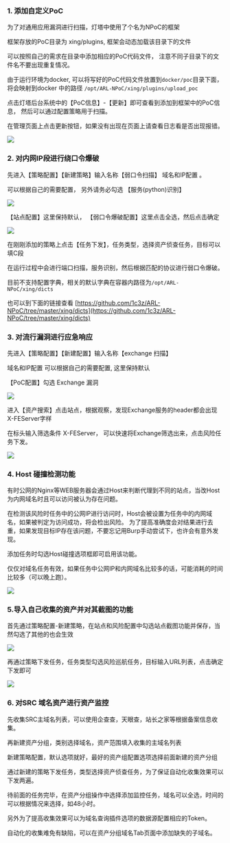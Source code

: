 ### 1. 添加自定义PoC
为了对通用应用漏洞进行扫描，灯塔中使用了个名为NPoC的框架

框架存放的PoC目录为 xing/plugins, 框架会动态加载该目录下的文件

可以按照自己的需求在目录中添加相应的PoC代码文件， 注意不同子目录下的文件名不要出现重复情况。

由于运行环境为docker, 可以将写好的PoC代码文件放置到`docker/poc`目录下面，将会映射到docker 中的路径 `/opt/ARL-NPoC/xing/plugins/upload_poc`

点击灯塔后台系统中的【PoC信息】-【更新】即可查看到添加到框架中的PoC信息， 然后可以通过配置策略用于扫描。
 
 在管理页面上点击更新按钮，如果没有出现在页面上请查看日志看是否出现报错。

![](images/20221025192736932_9210.png)

### 2. 对内网IP段进行绕口令爆破
先进入【策略配置】【新建策略】输入名称【弱口令扫描】 域名和IP配置 。

可以根据自己的需要配置， 另外请务必勾选 【服务(python)识别】

![](images/20221025193017901_528.png)

【站点配置】这里保持默认， 【弱口令爆破配置】这里点击全选，然后点击确定

![](images/20221025193034156_3971.png)

在刚刚添加的策略上点击【任务下发】，任务类型，选择资产侦查任务，目标可以填C段

在运行过程中会进行端口扫描，服务识别，然后根据匹配的协议进行弱口令爆破。

目前不支持配置字典，相关的默认字典在容器内路径为`/opt/ARL-NPoC/xing/dicts`

也可以到下面的链接查看 [https://github.com/1c3z/ARL-NPoC/tree/master/xing/dicts](https://github.com/1c3z/ARL-NPoC/tree/master/xing/dicts)

### 3. 对流行漏洞进行应急响应
先进入【策略配置】【新建配置】输入名称【exchange 扫描】 

域名和IP配置 可以根据自己的需要配置, 这里保持默认

【PоC配置】勾选 Exchange 漏洞

![](images/20221025193234492_22454.png)


进入【资产搜索】点击站点，根据观察，发现Exchange服务的header都会出现X-FEServer字样

在标头输入筛选条件 X-FEServer， 可以快速将Exchange筛选出来，点击风险任务下发。

![](images/20221025193334324_13924.png)


### 4. Host 碰撞检测功能
有时公网的Nginx等WEB服务器会通过Host来判断代理到不同的站点，当改Host为内网域名时且可以访问被认为存在问题。 

在检测该风险时任务中的公网IP进行访问时，Host会被设置为任务中的内网域名，如果被判定为访问成功，将会检出风险。 为了提高准确度会对结果进行去重，如果发现目标IP存在该问题，不要忘记用Burp手动尝试下，也许会有意外发现。

添加任务时勾选Host碰撞选项框即可启用该功能。

仅仅对域名任务有效，如果任务中公网IP和内网域名比较多的话，可能消耗的时间比较多（可以晚上跑）。

![](images/20221025194526677_22764.png)

### 5.导入自己收集的资产并对其截图的功能
首先通过策略配置-新建策略，在站点和风险配置中勾选站点截图功能并保存，当然勾选了其他的也会生效

![](images/20221025194622341_20285.png)

再通过策略下发任务，任务类型勾选风险巡航任务，目标输入URL列表，点击确定下发即可

![](images/20221025194636261_12972.png)

### 6. 对SRC 域名资产进行资产监控


先收集SRC主域名列表，可以使用企查查，天眼查，站长之家等根据备案信息收集。

再新建资产分组，类别选择域名，资产范围填入收集的主域名列表

新建策略配置，默认选项就好，最好的资产组配置选项选择前面新建的资产分组

通过新建的策略下发任务，类型选择资产侦查任务，为了保证自动化收集效果可以下发两遍。

待前面的任务完毕，在资产分组操作中选择添加监控任务，域名可以全选，时间的可以根据情况来选择，如48小时。

另外为了提高收集效果可以为域名查询插件选项的数据源配置相应的Token。

自动化的收集难免有缺陷，可以在资产分组域名Tab页面中添加缺失的子域名。

